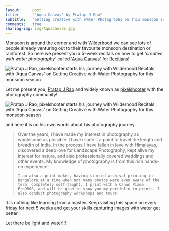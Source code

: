 ```yaml
---
layout:     post
title:      "'Aqua Canvas' by Pratap J Rao"
subtitle:   "Getting creative with Water Photography on this monsoon season"
comments:   true
sharing-img: img/AquaCanvas.jpg
---
```



<p>
Monsoon is around the corner and with <a href="http://wilderhood.com" target="_blank">Wilderhood</a> we can see lots of people already venturing out to their favourite monsoon destination or rainforest. So here we present you a 5-week recitals on how to get <em>'creative with water photography'</em> called <a href="http://recitals.wilderhood.com/aquacanvas" target="_blank">'Aqua Canvas'</a> for <a href="http://recitals.wilderhood.com" target="_blank">Recitians!</a>
</p>

<img src="{{ site.baseurl }}/img/AquaCanvas.jpg" alt="Pratap J Rao, pixelshooter starts his journey with Wilderhood Recitals with 'Aqua Canvas' on Getting Creative with Water Photography for this monsoon season">

<p>
Let me present you, <a href="http://recitals.wilderhood.com/authors/PratapJRao/" target="_blank">Pratap J Rao</a> and widely known as <a href="http://pixelshooter.net" target="_blank">pixelshooter</a> with the photography community!
</p>

<img src="{{ site.baseurl }}/img/pratapjrao.jpg" alt="Pratap J Rao, pixelshooter starts his journey with Wilderhood Recitals with 'Aqua Canvas' on Getting Creative with Water Photography for this monsoon season">

<p>
and here it is on his own words about his photography journey
<blockquote>
	Over the years, I have made my interest in photography as wholesome as possible. I have made it a point to travel the length and breadth of India. In the process I have fallen in love with Himalayas, discovered a deep love for Landscape Photography, kept alive my interest for nature, and also professionally covered weddings and other events. My knowledge of photography is from this rich hands-on experience!

	I am also a print maker, having started archival printing in Bangalore at a time when not many photos were even aware of the term. Completely self-taught, I print with a Canon Pixma Pro9500, and will be glad to show you my portfolio in prints. I also conduct photography workshops and tours!
</blockquote>
</p>

<p>
It is nothing like learning from a master. Keep visiting this space on every friday for next 5 weeks and get your skills capturing images with water get better.
</p>

<p>
 Let there be light and water!!!
</p>